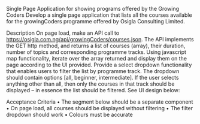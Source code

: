 Single Page Application for showing programs offered by the Growing Coders 
Develop a single page application that lists all the courses available for the growingCoders
programme offered by Osigla Consulting Limited.

Description
On page load, make an API call to https://osigla.com.ng/api/growingCoders/courses.json. The API
implements the GET http method, and returns a list of courses (array), their duration, number of
topics and corresponding programme tracks.
Using javascript map functionality, iterate over the array returned and display them on the page
according to the UI provided.
Provide a select dropdown functionality that enables users to filter the list by programme track. The
dropdown should contain options [all, beginner, intermediate]. If the user selects anything other
than all, then only the courses in that track should be displayed – in essence the list should be
filtered. See UI design below:


Acceptance Criteria
• The segment below should be a separate component
• On page load, all courses should be displayed without filtering
• The filter dropdown should work
• Colours must be accurate

